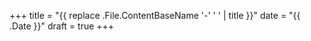+++
title = "{{ replace .File.ContentBaseName '-' ' ' | title }}"
date = "{{ .Date }}"
draft = true
+++

